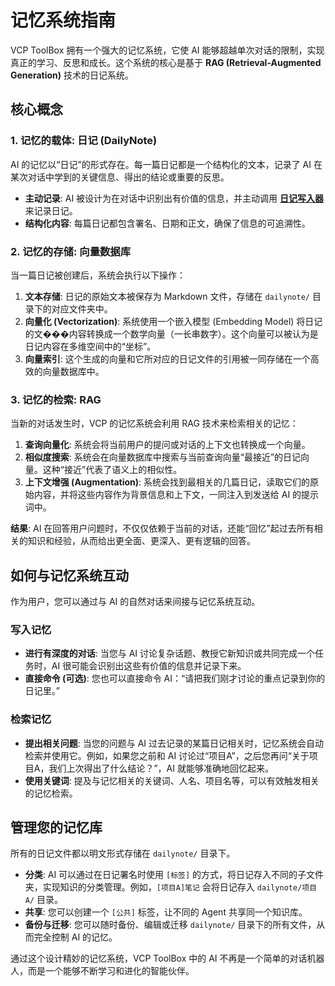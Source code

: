 # 记忆系统指南

VCP ToolBox 拥有一个强大的记忆系统，它使 AI 能够超越单次对话的限制，实现真正的学习、反思和成长。这个系统的核心是基于 **RAG (Retrieval-Augmented Generation)** 技术的日记系统。

## 核心概念

### 1. 记忆的载体: 日记 (DailyNote)

AI 的记忆以“日记”的形式存在。每一篇日记都是一个结构化的文本，记录了 AI 在某次对话中学到的关键信息、得出的结论或重要的反思。

-   **主动记录**: AI 被设计为在对话中识别出有价值的信息，并主动调用 **[日记写入器](./plugins/DailyNote.md)** 来记录日记。
-   **结构化内容**: 每篇日记都包含署名、日期和正文，确保了信息的可追溯性。

### 2. 记忆的存储: 向量数据库

当一篇日记被创建后，系统会执行以下操作：

1.  **文本存储**: 日记的原始文本被保存为 Markdown 文件，存储在 `dailynote/` 目录下的对应文件夹中。
2.  **向量化 (Vectorization)**: 系统使用一个嵌入模型 (Embedding Model) 将日记的文���内容转换成一个数学向量（一长串数字）。这个向量可以被认为是日记内容在多维空间中的“坐标”。
3.  **向量索引**: 这个生成的向量和它所对应的日记文件的引用被一同存储在一个高效的向量数据库中。

### 3. 记忆的检索: RAG

当新的对话发生时，VCP 的记忆系统会利用 RAG 技术来检索相关的记忆：

1.  **查询向量化**: 系统会将当前用户的提问或对话的上下文也转换成一个向量。
2.  **相似度搜索**: 系统会在向量数据库中搜索与当前查询向量“最接近”的日记向量。这种“接近”代表了语义上的相似性。
3.  **上下文增强 (Augmentation)**: 系统会找到最相关的几篇日记，读取它们的原始内容，并将这些内容作为背景信息和上下文，一同注入到发送给 AI 的提示词中。

**结果**: AI 在回答用户问题时，不仅仅依赖于当前的对话，还能“回忆”起过去所有相关的知识和经验，从而给出更全面、更深入、更有逻辑的回答。

## 如何与记忆系统互动

作为用户，您可以通过与 AI 的自然对话来间接与记忆系统互动。

### 写入记忆

-   **进行有深度的对话**: 当您与 AI 讨论复杂话题、教授它新知识或共同完成一个任务时，AI 很可能会识别出这些有价值的信息并记录下来。
-   **直接命令 (可选)**: 您也可以直接命令 AI：“请把我们刚才讨论的重点记录到你的日记里。”

### 检索记忆

-   **提出相关问题**: 当您的问题与 AI 过去记录的某篇日记相关时，记忆系统会自动检索并使用它。例如，如果您之前和 AI 讨论过“项目A”，之后您再问“关于项目A，我们上次得出了什么结论？”，AI 就能够准确地回忆起来。
-   **使用关键词**: 提及与记忆相关的关键词、人名、项目名等，可以有效触发相关的记忆检索。

## 管理您的记忆库

所有的日记文件都以明文形式存储在 `dailynote/` 目录下。

-   **分类**: AI 可以通过在日记署名时使用 `[标签]` 的方式，将日记存入不同的子文件夹，实现知识的分类管理。例如，`[项目A]笔记` 会将日记存入 `dailynote/项目A/` 目录。
-   **共享**: 您可以创建一个 `[公共]` 标签，让不同的 Agent 共享同一个知识库。
-   **备份与迁移**: 您可以随时备份、编辑或迁移 `dailynote/` 目录下的所有文件，从而完全控制 AI 的记忆。

通过这个设计精妙的记忆系统，VCP ToolBox 中的 AI 不再是一个简单的对话机器人，而是一个能够不断学习和进化的智能伙伴。
